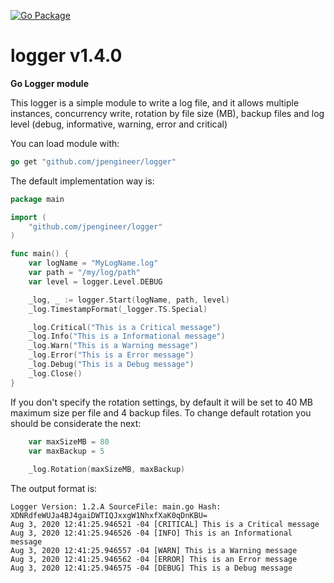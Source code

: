 [![Go Package](https://img.shields.io/badge/Go%20Package-Reference-green?style=flat&logo=Go&link=https://pkg.go.dev/github.com/jpengineer/logger)](https://pkg.go.dev/github.com/jpengineer/logger)

# logger v1.4.0
**Go Logger module**

This logger is a simple module to write a log file, and it allows multiple instances, 
concurrency write, rotation by file size (MB), backup files and log level (debug, informative, warning, error and critical)

You can load module with:
```go
go get "github.com/jpengineer/logger"
```

The default implementation way is: 

```go
package main

import (
	"github.com/jpengineer/logger"
)

func main() {
	var logName = "MyLogName.log"
	var path = "/my/log/path"
	var level = logger.Level.DEBUG

	_log, _ := logger.Start(logName, path, level)
	_log.TimestampFormat(_logger.TS.Special)

	_log.Critical("This is a Critical message")
	_log.Info("This is a Informational message")
	_log.Warn("This is a Warning message")
	_log.Error("This is a Error message")
	_log.Debug("This is a Debug message")
	_log.Close()
}
```

If you don't specify the rotation settings, by default it will be set to 40 MB maximum size per file
and 4 backup files. To change default rotation you should be considerate the next:

```go
    var maxSizeMB = 80
    var maxBackup = 5
    
    _log.Rotation(maxSizeMB, maxBackup)
```

The output format is:
```log
Logger Version: 1.2.A SourceFile: main.go Hash: XDNRdfeWUJa4BJ4gaiDWTIQJxxgW1NhxfXaK0qDnKBU=
Aug 3, 2020 12:41:25.946521 -04 [CRITICAL] This is a Critical message
Aug 3, 2020 12:41:25.946526 -04 [INFO] This is an Informational message
Aug 3, 2020 12:41:25.946557 -04 [WARN] This is a Warning message
Aug 3, 2020 12:41:25.946562 -04 [ERROR] This is an Error message
Aug 3, 2020 12:41:25.946575 -04 [DEBUG] This is a Debug message
```
